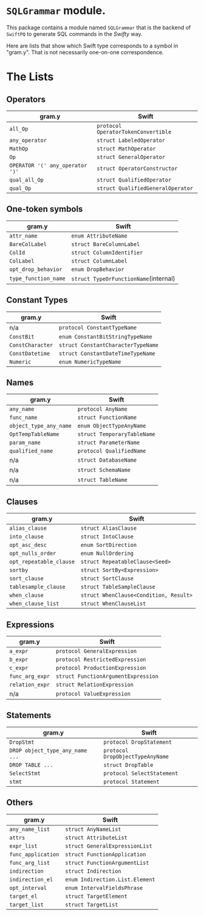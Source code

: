 # `SQLGrammar` module.

This package contains a module named `SQLGrammar` that is the backend of `SwiftPQ` to generate SQL commands in the *Swifty* way.

Here are lists that show which Swift type corresponds to a symbol in "gram.y". That is not necessarily one-on-one correspondence.

# The Lists

## Operators

| gram.y                          | Swift                                 |
|---------------------------------|---------------------------------------|
| `all_Op`                        | `protocol OperatorTokenConvertible`   |
| `any_operator`                  | `struct LabeledOperator`              |
| `MathOp`                        | `struct MathOperator`                 |
| `Op`                            | `struct GeneralOperator`              |
| `OPERATOR '(' any_operator ')'` | `struct OperatorConstructor`          |
| `qual_all_Op`                   | `struct QualifiedOperator`            |
| `qual_Op`                       | `struct QualifiedGeneralOperator`     |

## One-token symbols

| gram.y               | Swift                                 |
|----------------------|---------------------------------------|
| `attr_name`          | `enum AttributeName`                  |
| `BareColLabel`       | `struct BareColumnLabel`              |
| `ColId`              | `struct ColumnIdentifier`             |
| `ColLabel`           | `struct ColumnLabel`                  |
| `opt_drop_behavior`  | `enum DropBehavior`                   |
| `type_function_name` | `struct TypeOrFunctionName`(internal) |


## Constant Types

| gram.y               | Swift                                 |
|----------------------|---------------------------------------|
| n/a                  | `protocol ConstantTypeName`           |
| `ConstBit`           | `enum ConstantBitStringTypeName`      |
| `ConstCharacter`     | `struct ConstantCharacterTypeName`    |
| `ConstDatetime`      | `struct ConstantDateTimeTypeName`     |
| `Numeric`            | `enum NumericTypeName`                |

## Names

| gram.y                 | Swift                                 |
|------------------------|---------------------------------------|
| `any_name`             | `protocol AnyName`                    |
| `func_name`            | `struct FunctionName`                 |
| `object_type_any_name` | `enum ObjectTypeAnyName`              |
| `OptTempTableName`     | `struct TemporaryTableName`           |
| `param_name`           | `struct ParameterName`                |
| `qualified_name`       | `protocol QualifiedName`              |
| n/a                    | `struct DatabaseName`                 |
| n/a                    | `struct SchemaName`                   |
| n/a                    | `struct TableName`                    |

## Clauses

| gram.y                  | Swift                                  |
|-------------------------|----------------------------------------|
| `alias_clause`          | `struct AliasClause`                   |
| `into_clause`           | `struct IntoClause`                    |
| `opt_asc_desc`          | `enum SortDirection`                   |
| `opt_nulls_order`       | `enum NullOrdering`                    |
| `opt_repeatable_clause` | `struct RepeatableClause<Seed>`        |
| `sortby`                | `struct SortBy<Expression>`            |
| `sort_clause`           | `struct SortClause`                    |
| `tablesample_clause`    | `struct TableSampleClause`             |
| `when_clause`           | `struct WhenClause<Condition, Result>` | 
| `when_clause_list`      | `struct WhenClauseList`                |


## Expressions

| gram.y               | Swift                                  |
|----------------------|----------------------------------------|
| `a_expr`             | `protocol GeneralExpression`           |
| `b_expr`             | `protocol RestrictedExpression`        |
| `c_expr`             | `protocol ProductionExpression`        |
| `func_arg_expr`      | `struct FunctionArgumentExpression`    |
| `relation_expr`      | `struct RelationExpression`            |
| n/a                  | `protocol ValueExpression`             |


## Statements

| gram.y                          | Swift                                  |
|---------------------------------|----------------------------------------|
| `DropStmt`                      | `protocol DropStatement`               |
| `DROP object_type_any_name ...` | `protocol DropObjectTypeAnyName`       |
| `DROP TABLE ...`                | `struct DropTable`                     |
| `SelectStmt`                    | `protocol SelectStatement`             |
| `stmt`                          | `protocol Statement`                   |


## Others

| gram.y               | Swift                                  |
|----------------------|----------------------------------------|
| `any_name_list`      | `struct AnyNameList`                   |
| `attrs`              | `struct AttributeList`                 |
| `expr_list`          | `struct GeneralExpressionList`         |
| `func_application`   | `struct FunctionApplication`           |
| `func_arg_list`      | `struct FunctionArgumentList`          |
| `indirection`        | `struct Indirection`                   |
| `indirection_el`     | `enum Indirection.List.Element`        |
| `opt_interval`       | `enum IntervalFieldsPhrase`            |
| `target_el`          | `struct TargetElement`                 |
| `target_list`        | `struct TargetList`                    |


